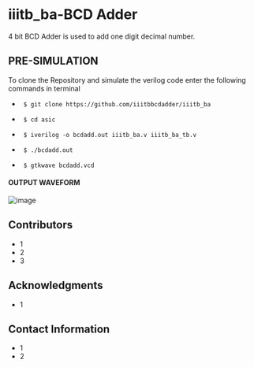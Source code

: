 # iiitb_ba-BCD Adder 
4 bit BCD Adder is used to add one digit decimal number.

## PRE-SIMULATION
To clone the Repository and simulate the verilog code enter the following commands in terminal

*      $ git clone https://github.com/iiitbbcdadder/iiitb_ba
*      $ cd asic
*      $ iverilog -o bcdadd.out iiitb_ba.v iiitb_ba_tb.v
*      $ ./bcdadd.out
*      $ gtkwave bcdadd.vcd








#### OUTPUT WAVEFORM
![image](https://user-images.githubusercontent.com/110079800/181347832-a8093974-1f31-4a78-a8e3-da1dccb1c685.png)



## Contributors
* 1
* 2
* 3
## Acknowledgments
* 1

## Contact Information
* 1
* 2

